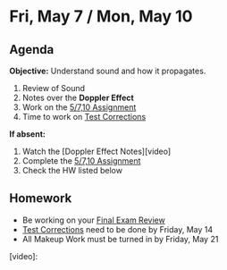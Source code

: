 Fri, May 7 / Mon, May 10
==================  
  
Agenda  
---------  
**Objective:** Understand sound and how it propagates.
  
1. Review of Sound
2. Notes over the **Doppler Effect**
3. Work on the [5/7,10 Assignment][assmt]
4. Time to work on [Test Corrections][correct]
  
**If absent:** 

1. Watch the [Doppler Effect Notes][video]
2. Complete the [5/7,10 Assignment][assmt]
3. Check the HW listed below
  
Homework   
-------------  
- Be working on your [Final Exam Review][rev]
- [Test Corrections][correct] need to be done by Friday, May 14
- All Makeup Work must be turned in by Friday, May 21

[rev]: https://avon.schoology.com/course/2624603689/materials?f=450604587
[assmt]: https://avon.schoology.com/assignment/4936779575/
[correct]: https://avon.schoology.com/course/2624603689/materials?f=384894111
[video]: 
<!--stackedit_data:
eyJoaXN0b3J5IjpbNjEwOTk0ODcsMTU0ODQ0Njg0NywxOTY5Mj
U4MTAsLTEzMTQ3NzY3MDEsMTE5Mjc1MDE5NCw4MzM0OTU1NSwt
Mzc5NzcxMjAxLDI0ODc3ODU3NywxNDUyOTIzNjA0LC03NjkzMT
M5NzUsLTM2NzgzMTU0OSw0NjEwMDcyODgsLTIwMjY4ODU4MzMs
LTQ4MzAwNTEwNSw0MDI3NTk3MjEsLTgwMzYwMzE3MSw4OTY4MD
AzOTIsMTE5NzkzMDcwNSw4OTA2NjE0MjksMTAyMzA1MzA1NV19

-->